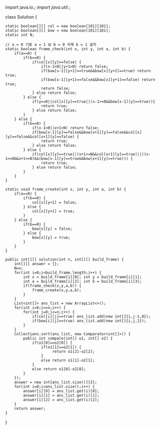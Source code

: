 import java.io.*;
import java.util.*;

class Solution {
    
    static boolean[][] col = new boolean[101][101];
    static boolean[][] bow = new boolean[101][101];
    static int N;
    
    // a = 0 기둥 a = 1 보 b = 0 삭제 b = 1 설치
    static boolean frame_check(int x, int y, int a, int b) {
        if(a==0) {
            if(b==0) {
                if(col[x][y]==false) {
                    if(x-1<0||y+1>N) return false;
                    if(bow[x-1][y+1]==true&&bow[x][y+1]==true) return true;
                    if(bow[x-1][y+1]==false&&bow[x][y+1]==false) return true;
                    return false;
                } else return false;
            } else {
                if(y==0||col[x][y]==true||(x-1>=0&&bow[x-1][y]==true)){
                    return true;
                } else return false;
            }
        } else {
            if(b==0) {
                if(x-1<0||x+1>N) return false;
                if(bow[x-1][y]==false&&bow[x+1][y]==false&&col[x][y]==false&&col[x+1][y]==false) {
                    return true;
                } else return false;
            } else {
                if(col[x][y]==true||(x+1<=N&&col[x+1][y]==true)||((x-1>=0&&x+1<=N)&&(bow[x-1][y]==true&&bow[x+1][y]==true))) {
                    return true;
                } else return false;
            }
        }
    }
    
    static void frame_create(int x, int y, int a, int b) {
        if(a==0) {
            if(b==0) {
                col[x][y+1] = false;
            } else {
                col[x][y+1] = true;
            }
        } else {
            if(b==0) {
                bow[x][y] = false;
            } else {
                bow[x][y] = true;
            }
        }
    }
    
    public int[][] solution(int n, int[][] build_frame) {
        int[][] answer = {};
        N=n;
        for(int i=0;i<build_frame.length;i++) {
            int x = build_frame[i][0]; int y = build_frame[i][1];
            int a = build_frame[i][2]; int b = build_frame[i][3];
            if(frame_check(x,y,a,b)) {
                frame_create(x,y,a,b);
            }
        }
        List<int[]> ans_list = new ArrayList<>();
        for(int i=0;i<=n;i++) {
            for(int j=0;j<=n;j++) {
                if(col[i][j]==true) ans_list.add(new int[]{i,j-1,0});
                if(bow[i][j]==true) ans_list.add(new int[]{i,j,1});
            }
        }
        Collections.sort(ans_list, new Comparator<int[]>() {
            public int compare(int[] o1, int[] o2) {
                if(o1[0]==o2[0]) {
                    if(o1[1]==o2[1]) {
                         return o1[2]-o2[2];
                    }
                    else return o1[1]-o2[1];
                }
                else return o1[0]-o2[0];
            }
        });
        answer = new int[ans_list.size()][3];
        for(int i=0;i<ans_list.size();i++) {
            answer[i][0] = ans_list.get(i)[0];
            answer[i][1] = ans_list.get(i)[1];
            answer[i][2] = ans_list.get(i)[2];
        }
        return answer;
    }
}